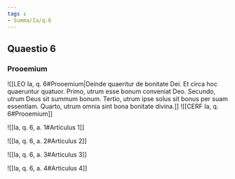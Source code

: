 ```yaml
---
tags : 
- Summa/Ia/q.6
---
```


## Quaestio 6

### Prooemium

![[LEO Ia, q. 6#Prooemium|Deinde quaeritur de bonitate Dei. Et circa hoc quaeruntur quatuor. Primo, utrum esse bonum conveniat Deo. Secundo, utrum Deus sit summum bonum. Tertio, utrum ipse solus sit bonus per suam essentiam. Quarto, utrum omnia sint bona bonitate divina.]]
![[CERF Ia, q. 6#Prooemium]]

![[Ia, q. 6, a. 1#Articulus 1]]

![[Ia, q. 6, a. 2#Articulus 2]]

![[Ia, q. 6, a. 3#Articulus 3]]

![[Ia, q. 6, a. 4#Articulus 4]]

